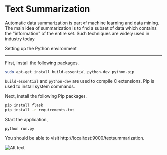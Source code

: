 # Text Summarization
Automatic data summarization is part of machine learning and data mining. The main idea of summarization is to find a subset of data which contains the "information" of the entire set. Such techniques are widely used in industry today

Setting up the Python environment

---
First, install the following packages.

```bash
sudo apt-get install build-essential python-dev python-pip
```

`build-essential` and `python-dev` are used to compile C extensions. Pip is used to install system commands.

Next, install the following Pip packages.

```bash
pip install flask
pip install -r requirements.txt
```

Start the application,
```bash
python run.py
```

You should be able to visit http://localhost:9000/textsummarization.

![Alt text](https://github.com/Kishore88/Text-Summarization/blob/master/static/project-ui.png?raw=true "Optional Title")